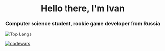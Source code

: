 <h1 align="center">Hello there, I'm Ivan</a> 
<h3 align="center">Computer science student, rookie game developer from Russia </h3>




[![Top Langs](https://github-readme-stats.vercel.app/api/top-langs/?username=ILoveRedheads)](https://github.com/ILoveRedheads/github-readme-stats)

[![codewars](https://www.codewars.com/users/ILoveRedheads/badges/large)](https://www.codewars.com/users/ILoveRedheads)